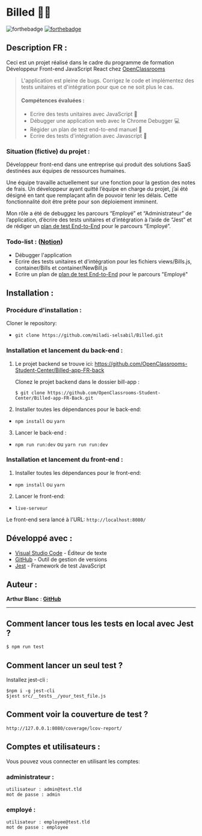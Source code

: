 # Billed 📑💼

![forthebadge](https://forthebadge.com/images/badges/uses-js.svg)
[![forthebadge](https://forthebadge.com/images/badges/uses-git.svg)](https://github.com/miladi-selsabil)


## Description FR :

Ceci est un projet réalisé dans le cadre du programme de formation Développeur Front-end JavaScript React chez [OpenClassrooms](https://openclassrooms.com/fr/paths/877-developpeur-dapplication-javascript-react)

> L'application est pleine de bugs. Corrigez le code et implémentez des tests unitaires et d'intégration pour que ce ne soit plus le cas.
>
> #### Compétences évaluées :
>
> -   Ecrire des tests unitaires avec JavaScript 🔬
> -   Débugger une application web avec le Chrome Debugger 💻
> -   Régider un plan de test end-to-end manuel 📝
> -   Ecrire des tests d'intégration avec Javascript 🚀

### Situation (fictive) du projet :

Développeur front-end dans une entreprise qui produit des solutions SaaS destinées aux équipes de ressources humaines.

Une équipe travaille actuellement sur une fonction pour la gestion des notes de frais. Un développeur ayant quitté l’équipe en charge du projet, j’ai été désigné en tant que remplaçant afin de pouvoir tenir les délais. Cette fonctionnalité doit être prête pour son déploiement imminent.

Mon rôle a été de debuggez les parcours “Employé” et “Administrateur” de l’application, d’écrire des tests unitaires et d’intégration à l’aide de “Jest” et de rédiger un [plan de test End-to-End](/ressources/plan_E2E_parcours_employe.pdf) pour le parcours “Employé”.

### Todo-list : ([Notion](https://www.notion.so/a7a612fc166747e78d95aa38106a55ec?v=2a8d3553379c4366b6f66490ab8f0b90))

-   Débugger l'application
-   Ecrire des tests unitaires et d'intégration pour les fichiers views/Bills.js, container/Bills et container/NewBill.js
-   Ecrire un plan de [plan de test End-to-End](/ressources/plan_E2E_parcours_employe.pdf) pour le parcours "Employé"

## Installation :

### Procédure d'installation :

Cloner le repository:

-   `git clone https://github.com/miladi-selsabil/Billed.git`

### Installation et lancement du back-end :

1. Le projet backend se trouve ici: https://github.com/OpenClassrooms-Student-Center/Billed-app-FR-back

   Clonez le projet backend dans le dossier bill-app :
   ```
   $ git clone https://github.com/OpenClassrooms-Student-Center/Billed-app-FR-Back.git
   ```
2. Installer toutes les dépendances pour le back-end:

-   `npm install` ou `yarn`

3. Lancer le back-end :

-   `npm run run:dev` ou `yarn run run:dev`

### Installation et lancement du front-end :


1. Installer toutes les dépendances pour le front-end:

-   `npm install` ou `yarn`

2. Lancer le front-end:

-   `live-serveur`

Le front-end sera lancé à l'URL:
`http://localhost:8080/`

## Développé avec :

-   [Visual Studio Code](https://code.visualstudio.com/) - Éditeur de texte
-   [GitHub](https://github.com/) - Outil de gestion de versions
-   [Jest](https://jestjs.io/fr/) - Framework de test JavaScript

## Auteur :

**Arthur Blanc** : [**GitHub**](https://github.com/miladi-selsabil) 

---


## Comment lancer tous les tests en local avec Jest ?

```
$ npm run test
```

## Comment lancer un seul test ?

Installez jest-cli :

```
$npm i -g jest-cli
$jest src/__tests__/your_test_file.js
```

## Comment voir la couverture de test ?

`http://127.0.0.1:8080/coverage/lcov-report/`

## Comptes et utilisateurs :

Vous pouvez vous connecter en utilisant les comptes:

### administrateur : 
```
utilisateur : admin@test.tld 
mot de passe : admin
```
### employé :
```
utilisateur : employee@test.tld
mot de passe : employee
```
